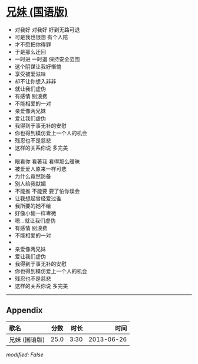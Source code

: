 # [兄妹 (国语版)](https://music.163.com/song?id=26608823)

* 对我好 对我好 好到无路可退
* 可是我也很想 有个人陪
* 才不愿把你得罪
* 于是那么迂回
* 一时进 一时退 保持安全范围
* 这个阴谋让我好惭愧
* 享受被爱滋味
* 却不让你想入非非
* 就让我们虚伪
* 有感情 别浪费
* 不能相爱的一对
* 亲爱像两兄妹
* 爱让我们虚伪
* 我得到于事无补的安慰
* 你也得到模仿爱上一个人的机会
* 残忍也不是慈悲
* 这样的关系你说 多完美
* 
* 眼看你 看著我 看得那么暧昧
* 被爱爱人原来一样可悲
* 为什么竟然防备
* 别人给我献媚
* 不能推 不能要 要了怕你误会
* 让我想起曾经爱过谁
* 我所要的她不给
* 好像小偷一样卑微
* 嗯…就让我们虚伪
* 有感情 别浪费
* 不能相爱的一对
* 
* 亲爱像两兄妹
* 爱让我们虚伪
* 我得到于事无补的安慰
* 你也得到模仿爱上一个人的机会
* 残忍也不是慈悲
* 这样的关系你说 多完美


---

## Appendix

|歌名|分数|时长|时间|
|:---|:---:|---:|---:|
|兄妹 (国语版)|25.0|3:30|2013-06-26

*modified: False*